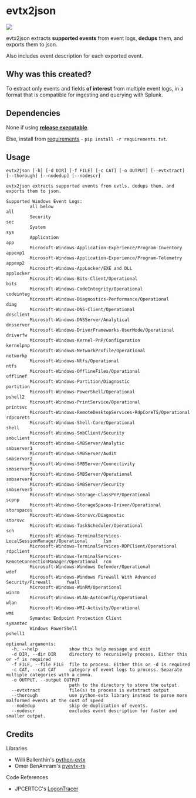 # evtx2json
![](https://img.shields.io/badge/python-3.7-blue.svg)

evtx2json extracts **supported events** from event logs, **dedups** them, and exports them 
to json.

Also includes event description for each exported event.

## Why was this created?
To extract only events and fields **of interest** from multiple event logs, in
a format that is compatible for ingesting and querying with Splunk.

## Dependencies
None if using [**release executable**](https://github.com/Silv3rHorn/evtx2json/releases). 

Else, install from [requirements](https://github.com/Silv3rHorn/evtx2json/blob/master/requirements.txt) - `pip install -r requirements.txt`.

## Usage
```
evtx2json [-h] [-d DIR] [-f FILE] [-c CAT] [-o OUTPUT] [--evtxtract] [--thorough] [--nodedup] [--nodescr]

evtx2json extracts supported events from evtls, dedups them, and exports them to json.

Supported Windows Event Logs:
         all below                                                               all
         Security                                                                sec
         System                                                                  sys
         Application                                                             app
         Microsoft-Windows-Application-Experience/Program-Inventory              appexp1
         Microsoft-Windows-Application-Experience/Program-Telemetry              appexp2
         Microsoft-Windows-AppLocker/EXE and DLL                                 applocker
         Microsoft-Windows-Bits-Client/Operational                               bits
         Microsoft-Windows-CodeIntegrity/Operational                             codeinteg
         Microsoft-Windows-Diagnostics-Performance/Operational                   diag
         Microsoft-Windows-DNS-Client/Operational                                dnsclient
         Microsoft-Windows-DNSServer/Analytical                                  dnsserver
         Microsoft-Windows-DriverFrameworks-UserMode/Operational                 driverfw
         Microsoft-Windows-Kernel-PnP/Configuration                              kernelpnp
         Microsoft-Windows-NetworkProfile/Operational                            networkp
         Microsoft-Windows-Ntfs/Operational                                      ntfs
         Microsoft-Windows-OfflineFiles/Operational                              offlinef
         Microsoft-Windows-Partition/Diagnostic                                  partition
         Microsoft-Windows-PowerShell/Operational                                pshell2
         Microsoft-Windows-PrintService/Operational                              printsvc
         Microsoft-Windows-RemoteDesktopServices-RdpCoreTS/Operational           rdpcorets
         Microsoft-Windows-Shell-Core/Operational                                shell
         Microsoft-Windows-SmbClient/Security                                    smbclient
         Microsoft-Windows-SMBServer/Analytic                                    smbserver1
         Microsoft-Windows-SMBServer/Audit                                       smbserver2
         Microsoft-Windows-SMBServer/Connectivity                                smbserver3
         Microsoft-Windows-SMBServer/Operational                                 smbserver4
         Microsoft-Windows-SMBServer/Security                                    smbserver5
         Microsoft-Windows-Storage-ClassPnP/Operational                          scpnp
         Microsoft-Windows-StorageSpaces-Driver/Operational                      storspaces
         Microsoft-Windows-Storsvc/Diagnostic                                    storsvc
         Microsoft-Windows-TaskScheduler/Operational                             sch
         Microsoft-Windows-TerminalServices-LocalSessionManager/Operational      lsm
         Microsoft-Windows-TerminalServices-RDPClient/Operational                rdpclient
         Microsoft-Windows-TerminalServices-RemoteConnectionManager/Operational  rcm
         Microsoft-Windows-Windows Defender/Operational                          wdef
         Microsoft-Windows-Windows Firewall With Advanced Security/Firewall      fwall
         Microsoft-Windows-WinRM/Operational                                     winrm
         Microsoft-Windows-WLAN-AutoConfig/Operational                           wlan
         Microsoft-Windows-WMI-Activity/Operational                              wmi
         Symantec Endpoint Protection Client                                     symantec
         Windows PowerShell                                                      pshell1

optional arguments:
  -h, --help            show this help message and exit
  -d DIR, --dir DIR     directory to recursively process. Either this or -f is required
  -f FILE, --file FILE  file to process. Either this or -d is required
  -c CAT, --cat CAT     category of event logs to process. Separate multiple categories with a comma.
  -o OUTPUT, --output OUTPUT
                        path to the directory to store the output.
  --evtxtract           file(s) to process is evtxtract output
  --thorough            use python-evtx library instead to parse more malformed events at the cost of speed
  --nodedup             skip de-duplication of events.
  --nodescr             excludes event description for faster and smaller output.
```

## Credits
Libraries
- Willi Ballenthin's [python-evtx](https://github.com/williballenthin/python-evtx)
- Omer BenAmram's [pyevtx-rs](https://github.com/omerbenamram/pyevtx-rs)

Code References
- JPCERTCC's [LogonTracer](https://github.com/JPCERTCC/LogonTracer)
